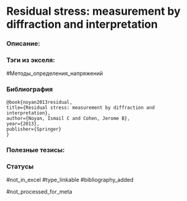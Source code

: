 # Residual stress: measurement by diffraction and interpretation

### Описание:

### Тэги из экселя:
#Методы_определения_напряжений 

### Библиография
```
@book{noyan2013residual,
title={Residual stress: measurement by diffraction and interpretation},
author={Noyan, Ismail C and Cohen, Jerome B},
year={2013},
publisher={Springer}
}
```

### Полезные тезисы:

### Статусы
#not_in_excel 
#type_linkable 
#bibliography_added

#not_processed_for_meta
